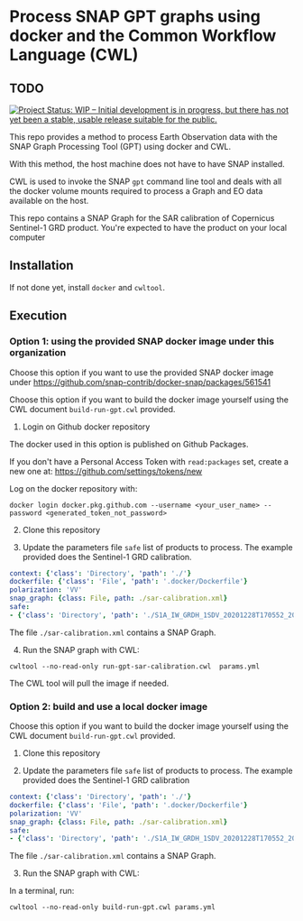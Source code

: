 # Process SNAP GPT graphs using docker and the Common Workflow Language (CWL)

## TODO

[![Project Status: WIP – Initial development is in progress, but there has not yet been a stable, usable release suitable for the public.](https://www.repostatus.org/badges/latest/wip.svg)](https://www.repostatus.org/#wip)

This repo provides a method to process Earth Observation data with the SNAP Graph Processing Tool (GPT) using docker and CWL.

With this method, the host machine does not have to have SNAP installed. 

CWL is used to invoke the SNAP `gpt` command line tool and deals with all the docker volume mounts required to process a Graph and EO data available on the host.

This repo contains a SNAP Graph for the SAR calibration of Copernicus Sentinel-1 GRD product. You're expected to have the product on your local computer

## Installation

If not done yet, install `docker` and `cwltool`.

## Execution

### Option 1: using the provided SNAP docker image under this organization

Choose this option if you want to use the provided SNAP docker image under https://github.com/snap-contrib/docker-snap/packages/561541

Choose this option if you want to build the docker image yourself using the CWL document `build-run-gpt.cwl` provided.

1. Login on Github docker repository

The docker used in this option is published on Github Packages. 

If you don't have a Personal Access Token with `read:packages` set, create a new one at: https://github.com/settings/tokens/new

Log on the docker repository with:

```console
docker login docker.pkg.github.com --username <your_user_name> --password <generated_token_not_password>
```

2. Clone this repository 

3. Update the parameters file `safe` list of products to process. The example provided does the Sentinel-1 GRD calibration.

```yaml
context: {'class': 'Directory', 'path': './'}
dockerfile: {'class': 'File', 'path': '.docker/Dockerfile'}
polarization: 'VV'
snap_graph: {class: File, path: ./sar-calibration.xml}
safe:
- {'class': 'Directory', 'path': './S1A_IW_GRDH_1SDV_20201228T170552_20201228T170617_035889_0433FB_D8C7.SAFE/'}
```

The file `./sar-calibration.xml` contains a SNAP Graph.

4. Run the SNAP graph with CWL: 

```console
cwltool --no-read-only run-gpt-sar-calibration.cwl  params.yml
```

The CWL tool will pull the image if needed.

### Option 2: build and use a local docker image 

Choose this option if you want to build the docker image yourself using the CWL document `build-run-gpt.cwl` provided.

1. Clone this repository 

2. Update the parameters file `safe` list of products to process. The example provided does the Sentinel-1 GRD calibration

```yaml
context: {'class': 'Directory', 'path': './'}
dockerfile: {'class': 'File', 'path': '.docker/Dockerfile'}
polarization: 'VV'
snap_graph: {class: File, path: ./sar-calibration.xml}
safe:
- {'class': 'Directory', 'path': './S1A_IW_GRDH_1SDV_20201228T170552_20201228T170617_035889_0433FB_D8C7.SAFE/'}
```

The file `./sar-calibration.xml` contains a SNAP Graph.

3. Run the SNAP graph with CWL: 

In a terminal, run:

```console
cwltool --no-read-only build-run-gpt.cwl params.yml
```
